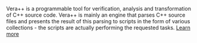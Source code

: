 Vera++ is a programmable tool for verification, analysis and transformation of C++ source code. Vera++ is mainly an engine that parses C++ source files and presents the result of this parsing to scripts in the form of various collections - the scripts are actually performing the requested tasks. [Learn more](https://github.com/verateam/vera)
